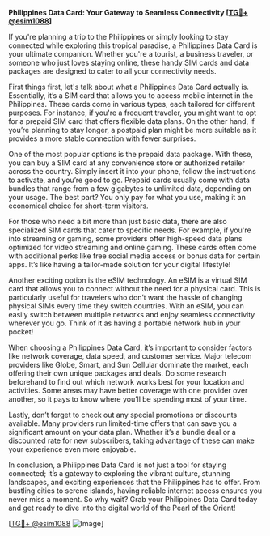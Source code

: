 **Philippines Data Card: Your Gateway to Seamless Connectivity [[TG💪+ @esim1088](https://t.me/s/esim1088)]**

If you're planning a trip to the Philippines or simply looking to stay connected while exploring this tropical paradise, a Philippines Data Card is your ultimate companion. Whether you're a tourist, a business traveler, or someone who just loves staying online, these handy SIM cards and data packages are designed to cater to all your connectivity needs.

First things first, let's talk about what a Philippines Data Card actually is. Essentially, it’s a SIM card that allows you to access mobile internet in the Philippines. These cards come in various types, each tailored for different purposes. For instance, if you're a frequent traveler, you might want to opt for a prepaid SIM card that offers flexible data plans. On the other hand, if you’re planning to stay longer, a postpaid plan might be more suitable as it provides a more stable connection with fewer surprises.

One of the most popular options is the prepaid data package. With these, you can buy a SIM card at any convenience store or authorized retailer across the country. Simply insert it into your phone, follow the instructions to activate, and you’re good to go. Prepaid cards usually come with data bundles that range from a few gigabytes to unlimited data, depending on your usage. The best part? You only pay for what you use, making it an economical choice for short-term visitors.

For those who need a bit more than just basic data, there are also specialized SIM cards that cater to specific needs. For example, if you're into streaming or gaming, some providers offer high-speed data plans optimized for video streaming and online gaming. These cards often come with additional perks like free social media access or bonus data for certain apps. It’s like having a tailor-made solution for your digital lifestyle!

Another exciting option is the eSIM technology. An eSIM is a virtual SIM card that allows you to connect without the need for a physical card. This is particularly useful for travelers who don’t want the hassle of changing physical SIMs every time they switch countries. With an eSIM, you can easily switch between multiple networks and enjoy seamless connectivity wherever you go. Think of it as having a portable network hub in your pocket!

When choosing a Philippines Data Card, it’s important to consider factors like network coverage, data speed, and customer service. Major telecom providers like Globe, Smart, and Sun Cellular dominate the market, each offering their own unique packages and deals. Do some research beforehand to find out which network works best for your location and activities. Some areas may have better coverage with one provider over another, so it pays to know where you’ll be spending most of your time.

Lastly, don’t forget to check out any special promotions or discounts available. Many providers run limited-time offers that can save you a significant amount on your data plan. Whether it’s a bundle deal or a discounted rate for new subscribers, taking advantage of these can make your experience even more enjoyable.

In conclusion, a Philippines Data Card is not just a tool for staying connected; it’s a gateway to exploring the vibrant culture, stunning landscapes, and exciting experiences that the Philippines has to offer. From bustling cities to serene islands, having reliable internet access ensures you never miss a moment. So why wait? Grab your Philippines Data Card today and get ready to dive into the digital world of the Pearl of the Orient!

[[TG💪+ @esim1088](https://t.me/s/esim1088) ![Image](https://i.postimg.cc/Y0z9fWf4/image.png)]